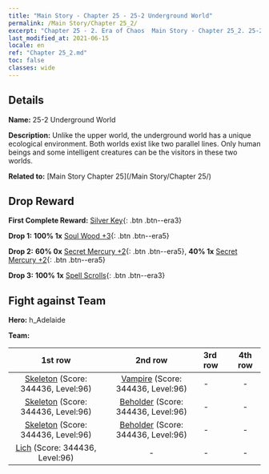 ```yaml
---
title: "Main Story - Chapter 25 - 25-2 Underground World"
permalink: /Main Story/Chapter 25_2/
excerpt: "Chapter 25 - 2. Era of Chaos  Main Story - Chapter 25_2. 25-2 Underground World"
last_modified_at: 2021-06-15
locale: en
ref: "Chapter 25_2.md"
toc: false
classes: wide
---
```


## Details

 **Name:** 25-2 Underground World

 **Description:** Unlike the upper world, the underground world has a unique ecological environment. Both worlds exist like two parallel lines. Only human beings and some intelligent creatures can be the visitors in these two worlds.

 **Related to:** [Main Story Chapter 25](/Main Story/Chapter 25/)

## Drop Reward

 **First Complete Reward:** [Silver Key](/Items/con_693/){: .btn .btn--era3}

 **Drop 1:** **100% 1x** [Soul Wood +3](/Items/mat_83/){: .btn .btn--era5}

 **Drop 2:** **60% 0x** [Secret Mercury +2](/Items/mat_77/){: .btn .btn--era5}, **40% 1x** [Secret Mercury +2](/Items/mat_77/){: .btn .btn--era5}

 **Drop 3:** **100% 1x** [Spell Scrolls](/Items/con_694/){: .btn .btn--era3}


## Fight against Team
 **Hero:** h_Adelaide

 **Team:**


  | 1st row | 2nd row | 3rd row | 4th row |
  |:----:|:----:|:----|:----:|
  | [Skeleton](/units/Skeleton/) (Score: 344436, Level:96)  | [Vampire](/units/Vampire/) (Score: 344436, Level:96)  | - | - |
  | [Skeleton](/units/Skeleton/) (Score: 344436, Level:96)  | [Beholder](/units/Beholder/) (Score: 344436, Level:96)  | - | - |
  | [Skeleton](/units/Skeleton/) (Score: 344436, Level:96)  | [Beholder](/units/Beholder/) (Score: 344436, Level:96)  | - | - |
  | [Lich](/units/Lich/) (Score: 344436, Level:96)  | - | - | - |


